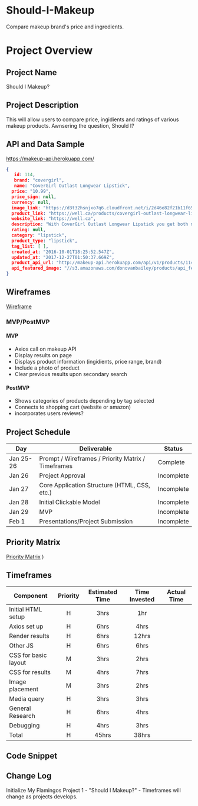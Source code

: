 # Should-I-Makeup
Compare makeup brand's price and ingredients. 

# Project Overview
## Project Name
Should I Makeup?

## Project Description
This will allow users to compare price, ingidients and ratings of various makeup products. Awnsering the question, Should I?

## API and Data Sample
https://makeup-api.herokuapp.com/

``` JSON
{
   id: 114,
   brand: "covergirl",
   name: "CoverGirl Outlast Longwear Lipstick",
  price: "10.99",
  price_sign: null,
  currency: null,
  image_link: "https://d3t32hsnjxo7q6.cloudfront.net/i/2d46e82f21b11f658a4378abcbd1c31b_ra,w158,h184_pa,w158,h184.png",
  product_link: "https://well.ca/products/covergirl-outlast-longwear-lipstick_105803.html",
  website_link: "https://well.ca",
  description: "With CoverGirl Outlast Longwear Lipstick you get both moisture and colour! No need to choose!This long lasting lipstick doesn’t flake or crumble because it’s super-powered with moisture. It'll stays super fresh and super flexible all day, leaving you with a light weight but very pigmented lip look.",
  rating: null,
  category: "lipstick",
  product_type: "lipstick",
  tag_list: [ ],
  created_at: "2016-10-01T18:25:52.547Z",
  updated_at: "2017-12-27T01:50:37.669Z",
  product_api_url: "http://makeup-api.herokuapp.com/api/v1/products/114.json",
  api_featured_image: "//s3.amazonaws.com/donovanbailey/products/api_featured_images/ 000/000/114/original/open-uri20171223-4-fqgm96?1514062257",
}
```
## Wireframes
[Wireframe](https://whimsical.com/should-i-makeup-7wViFUYb6k1dQjbrx27q1Z)

### MVP/PostMVP
#### MVP
- Axios call on makeup API
- Display results on page
- Displays product information (ingidients, price range, brand)
- Include a photo of product
- Clear previous results upon secondary search

#### PostMVP 
- Shows categories of products depending by tag selected
- Connects to shopping cart (website or amazon)
- incorporates users reviews?

## Project Schedule
|  Day | Deliverable | Status
|---|---| ---|
|Jan 25-26| Prompt / Wireframes / Priority Matrix / Timeframes | Complete
|Jan 26| Project Approval | Incomplete
|Jan 27| Core Application Structure (HTML, CSS, etc.) | Incomplete
|Jan 28| Initial Clickable Model  | Incomplete
|Jan 29| MVP | Incomplete
|Feb 1| Presentations/Project Submission | Incomplete

## Priority Matrix
[Priority Matrix](https://user-images.githubusercontent.com/85313403/121119340-6e7e2400-c7e9-11eb-92ba-99bf293c39ee.png)
)

## Timeframes
| Component | Priority | Estimated Time | Time Invested | Actual Time |
| --- | :---: |  :---: | :---: | :---: |
| Initial HTML setup | H | 3hrs| 1hr |  |
| Axios set up | H | 6hrs| 4hrs |  |
| Render results | H | 6hrs| 12hrs |  |
| Other JS | H | 6hrs| 6hrs |  |
| CSS for basic layout | M | 3hrs| 2hrs |  |
| CSS for results | M | 4hrs| 7hrs |  |
| Image placement | M | 3hrs| 2hrs |  |
| Media query | H | 3hrs| 3hrs |  |
| General Research | H | 6hrs| 4hrs |  |
| Debugging | H | 4hrs| 3hrs |  |
| Total | H | 45hrs| 38hrs |  |
## Code Snippet

## Change Log
Initialize My Flamingos Project 1  - "Should I Makeup?" - Timeframes will change as projects develops. 
